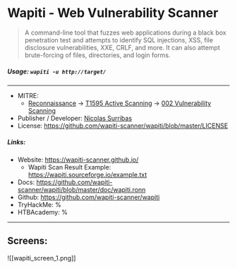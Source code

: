 # Wapiti - Web Vulnerability Scanner
>A command-line tool that fuzzes web applications during a black box penetration test and attempts to identify SQL injections, XSS, file disclosure vulnerabilities, XXE, CRLF, and more. It can also attempt brute-forcing of files, directories, and login forms. 

##### Usage: `wapiti -u http://target/`
___
- MITRE: 
	- [Reconnaissance](https://attack.mitre.org/tactics/TA0043/) -> [T1595 Active Scanning](https://attack.mitre.org/techniques/T1595/) -> [002 Vulnerability Scanning](https://attack.mitre.org/techniques/T1595/002/)
- Publisher / Developer: [Nicolas Surribas](http://devloop.users.sourceforge.net/)
- License: https://github.com/wapiti-scanner/wapiti/blob/master/LICENSE


##### Links:
- Website: https://wapiti-scanner.github.io/
	- Wapiti Scan Result Example: https://wapiti.sourceforge.io/example.txt
- Docs: https://github.com/wapiti-scanner/wapiti/blob/master/doc/wapiti.ronn
- Github: https://github.com/wapiti-scanner/wapiti
- TryHackMe: %
- HTBAcademy: %

___
## Screens:
![[wapiti_screen_1.png]]


